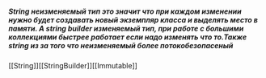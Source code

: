 ##### String неизменяемый тип это значит что при каждом изменении нужно будет создавать новый экземпляр класса и выделять место в памяти.  А string builder изменяемый тип, при работе с большими коллекциями быстрее работает если надо изменять что то.Также string  из за того что неизменяемый более  потокобезопасеный
[[String]][[StringBuilder]][[Immutable]]